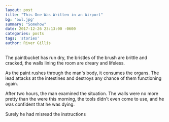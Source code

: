 ```yaml
---
layout: post
title: "This One Was Written in an Airport"
bg: 'owl.jpg'
summary: "Somehow"
date: 2017-12-26 23:13:00 -0600
categories: posts
tags: 'stories'
author: River Gillis
---
```


The paintbucket has run dry, the bristles of the brush are brittle and cracked, the walls lining the room are dreary and lifeless.  


As the paint rushes through the man's body, it consumes the organs. The lead attacks at the intestines and destroys any chance of them functioning again.  


After two hours, the man examined the situation. The walls were no more pretty than the were this morning, the tools didn't even come to use, and he was confident that he was dying. 


Surely he had misread the instructions
